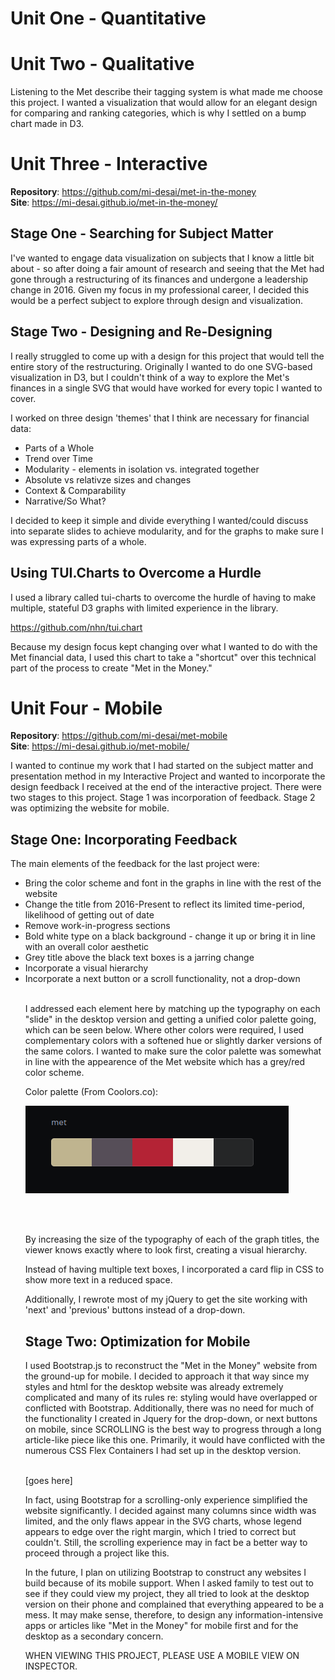 # Unit One - Quantitative






# Unit Two - Qualitative


Listening to the Met describe their tagging system is what made me choose this project. I wanted a visualization that would allow for an elegant design for comparing and ranking categories, which is why I settled on a bump chart made in D3. 









# Unit Three - Interactive

<b>Repository</b>: https://github.com/mi-desai/met-in-the-money <br>
<b>Site</b>: https://mi-desai.github.io/met-in-the-money/ <br>

## Stage One - Searching for Subject Matter

I've wanted to engage data visualization on subjects that I know a little bit about - so after doing a fair amount of research and seeing that the Met had gone through a restructuring of its finances and undergone a leadership change in 2016. Given my focus in my professional career, I decided this would be a perfect subject to explore through design and visualization. 

## Stage Two - Designing and Re-Designing

I really struggled to come up with a design for this project that would tell the entire story of the restructuring. Originally I wanted to do one SVG-based visualization  in D3, but I couldn't think of a way to explore the Met's finances in a single SVG that would have worked for every topic I wanted to cover. 

I worked on three design 'themes' that I think are necessary for financial data: 

<ul>
  <li>Parts of a Whole</li>
  <li>Trend over Time</li>
  <li>Modularity - elements in isolation vs. integrated together</li>
  <li>Absolute vs relativze sizes and changes</li>
  <li>Context & Comparability</li>
  <li>Narrative/So What?</li>
</ul>

I decided to keep it simple and divide everything I wanted/could discuss into separate slides to achieve modularity, and for the graphs to make sure I was expressing parts of a whole.

## Using TUI.Charts to Overcome a Hurdle

I used a library called tui-charts to overcome the hurdle of having to make multiple, stateful D3 graphs with limited experience in the library. 

https://github.com/nhn/tui.chart

Because my design focus kept changing over what I wanted to do with the Met financial data, I used this chart to take a "shortcut" over this technical part of the process to create "Met in the Money."

# Unit Four - Mobile

<b>Repository</b>: https://github.com/mi-desai/met-mobile <br>
<b>Site</b>: https://mi-desai.github.io/met-mobile/ <br>

I wanted to continue my work that I had started on the subject matter and presentation method in my Interactive Project and wanted to incorporate the design feedback I received at the end of the interactive project. There were two stages to this project. Stage 1 was incorporation of feedback. Stage 2 was optimizing the website for mobile. 

## Stage One: Incorporating Feedback

The main elements of the feedback for the last project were: 
<ul>
<li>Bring the color scheme and font in the graphs in line with the rest of the website</li>
<li>Change the title from 2016-Present to reflect its limited time-period, likelihood of getting out of date</li>
<li>Remove work-in-progress sections</li>
<li>Bold white type on a black background - change it up or bring it in line with an overall color aesthetic</li>
<li>Grey title above the black text boxes is a jarring change</li>
<li>Incorporate a visual hierarchy</li>
<li>Incorporate a next button or a scroll functionality, not a drop-down</li><br>

I addressed each element here by matching up the typography on each "slide" in the desktop version and getting a unified color palette going, which can be seen below. Where other colors were required, I used complementary colors with a softened hue or slightly darker versions of the same colors. I wanted to make sure the color palette was somewhat in line with the appearence of the Met website which has a grey/red color scheme. 

Color palette (From Coolors.co): <br>


![](https://github.com/mi-desai/Major-Studio-1/blob/master/final-documentation/mobileC.png)

<br>
<br>

By increasing the size of the typography of each of the graph titles, the viewer knows exactly where to look first, creating a visual hierarchy.

Instead of having multiple text boxes, I incorporated a card flip in CSS to show more text in a reduced space. 

Additionally, I rewrote most of my jQuery to get the site working with 'next' and 'previous' buttons instead of a drop-down.

## Stage Two: Optimization for Mobile

I used Bootstrap.js to reconstruct the "Met in the Money" website from the ground-up for mobile. I decided to approach it that way since my styles and html for the desktop website was already extremely complicated and many of its rules re: styling would have overlapped or conflicted with Bootstrap. Additionally, there was no need for much of the functionality I created in Jquery for the drop-down, or next buttons on mobile, since SCROLLING is the best way to progress through a long article-like piece like this one. Primarily, it would have conflicted with the numerous CSS Flex Containers I had set up in the desktop version.

<br>
[goes here]
<br>

In fact, using Bootstrap for a scrolling-only experience simplified the website significantly. I decided against many columns since width was limited, and the only flaws appear in the SVG charts, whose legend appears to edge over the right margin, which I tried to correct but couldn't. Still, the scrolling experience may in fact be a better way to proceed through a project like this.

In the future, I plan on utilizing Bootstrap to construct any websites I build because of its mobile support. When I asked family to test out to see if they could view my project, they all tried to look at the desktop version on their phone and complained that everything appeared to be a mess. It may make sense, therefore, to design any information-intensive apps or articles like "Met in the Money" for mobile first and for the desktop as a secondary concern.

WHEN VIEWING THIS PROJECT, PLEASE USE A MOBILE VIEW ON INSPECTOR.
